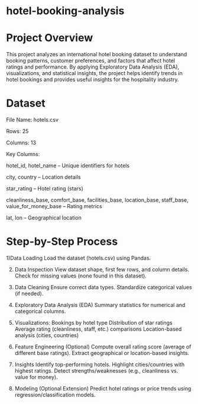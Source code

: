 # hotel-booking-analysis

# Project Overview

This project analyzes an international hotel booking dataset to understand booking patterns, customer preferences, and factors that affect hotel ratings and performance. By applying Exploratory Data Analysis (EDA), visualizations, and statistical insights, the project helps identify trends in hotel bookings and provides useful insights for the hospitality industry.

# Dataset

File Name: hotels.csv

Rows: 25

Columns: 13

Key Columns:

hotel_id, hotel_name – Unique identifiers for hotels

city, country – Location details

star_rating – Hotel rating (stars)

cleanliness_base, comfort_base, facilities_base, location_base, staff_base, value_for_money_base – Rating metrics

lat, lon – Geographical location

# Step-by-Step Process
1)Data Loading
Load the dataset (hotels.csv) using Pandas.

2) Data Inspection
View dataset shape, first few rows, and column details.
Check for missing values (none found in this dataset).

3) Data Cleaning
Ensure correct data types.
Standardize categorical values (if needed).

4) Exploratory Data Analysis (EDA)
Summary statistics for numerical and categorical columns.

5) Visualizations:
Bookings by hotel type
Distribution of star ratings
Average rating (cleanliness, staff, etc.) comparisons
Location-based analysis (cities, countries)

6) Feature Engineering (Optional)
Compute overall rating score (average of different base ratings).
Extract geographical or location-based insights.

7) Insights
Identify top-performing hotels.
Highlight cities/countries with highest ratings.
Detect strengths/weaknesses (e.g., cleanliness vs. value for money).

8) Modeling (Optional Extension)
Predict hotel ratings or price trends using regression/classification models.
